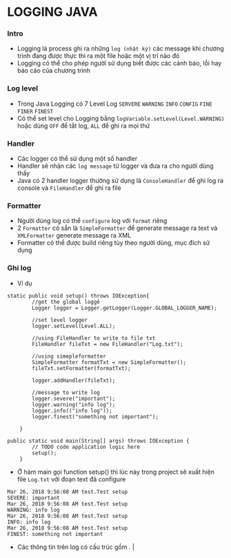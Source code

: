 LOGGING JAVA
===============
### Intro
- Logging là process ghi ra những `log (nhật ký)` các message khi chương trình đang được thực thi ra một file hoặc một vị trí nào đó
- Logging có thể cho phép người sử dụng biết được các cảnh báo, lỗi hay báo cáo của chương trình

### Log level
- Trong Java Logging có 7 Level Log `SERVERE` `WARNING` `INFO` `CONFIG` `FINE` `FINER` `FINEST`
- Có thể set level cho Logging bằng `logVariable.setLevel(Level.WARNING)` hoặc dùng `OFF` để tắt log, `ALL` để ghi ra mọi thứ

### Handler
- Các logger có thể sử dụng một số handler
- Handler sẽ nhận các `log message` từ logger và đưa ra cho người dùng thấy
- Java có 2 handler logger thường sử dụng là `ConsoleHandler` để ghi log ra console và `FileHandler` để ghi ra file

### Formatter
- Người dùng log có thể `configure` log với `format` riêng 
- 2 `Formatter` có sẵn là `SimpleFormatter` để generate message ra text và `XMLFormatter` generate message ra XML
- Formatter có thể được build riêng tùy theo người dùng, mục đích sử dụng

### Ghi log
- Ví dụ 
```
static public void setup() throws IOException{
        //get the global loggẻ
        Logger logger = Logger.getLogger(Logger.GLOBAL_LOGGER_NAME);

        //set level logger
        logger.setLevel(Level.ALL);

        //using FileHandler to write to file txt
        FileHandler fileTxt = new FileHandler("Log.txt");

        //using simepleformatter
        SimpleFormatter formatTxt = new SimpleFormatter();
        fileTxt.setFormatter(formatTxt);

        logger.addHandler(fileTxt);

        //message to write log
        logger.severe("important");
        logger.warning("info log");
        logger.info(("info log"));
        logger.finest("something not important");
        
    }
```

```
public static void main(String[] args) throws IOException {
        // TODO code application logic here
        setup(); 
    }
```
- Ở hàm main gọi function setup() thì lúc này trong project sẽ xuất hiện file `Log.txt` với đoạn text đã configure 
```
Mar 26, 2018 9:56:08 AM test.Test setup
SEVERE: important
Mar 26, 2018 9:56:08 AM test.Test setup
WARNING: info log
Mar 26, 2018 9:56:08 AM test.Test setup
INFO: info log
Mar 26, 2018 9:56:08 AM test.Test setup
FINEST: something not important
```
- Các thông tin trên log có cấu trúc gồm <time> <project>.<class> <function> | <level log> <log message>